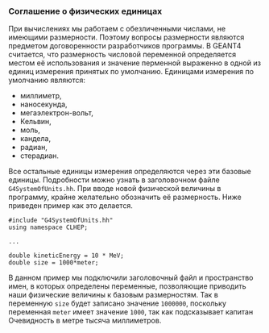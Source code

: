 ### Соглашение о физических единицах

При вычислениях мы работаем с обезличенными числами, не имеющими размерности. Поэтому вопросы размерности являются предметом договоренности разработчиков программы. В GEANT4 считается, что размерность числовой переменной определяется местом её использования и значение перменной выраженно в одной из единиц измерения принятых по умолчанию. Единицами измерения по умолчанию являются:

* миллиметр, 
* наносекунда, 
* мегаэлектрон-вольт, 
* Кельвин, 
* моль,
* кандела,
* радиан,
* стерадиан. 

Все остальные единицы измерения определяются через эти базовые единицы.  Подробности можно узнать в заголовочном файле `G4SystemOfUnits.hh`. При вводе новой физической величины в программу, крайне желательно обозначить её размерность. Ниже приведен пример как это делается.

```
#include "G4SystemOfUnits.hh"
using namespace CLHEP;

...

double kineticEnergy = 10 * MeV;
double size = 1000*meter;
```

В данном пример мы подключили заголовочный файл и пространство имен, в которых определены переменные, позволяющие приводить наши физические величины к базовым размерностям. Так в переменную `size` будет записано значение `1000000`, поскольку переменная `meter` имеет значение `1000`, так как подсказывает капитан Очевидность в метре тысяча миллиметров.
